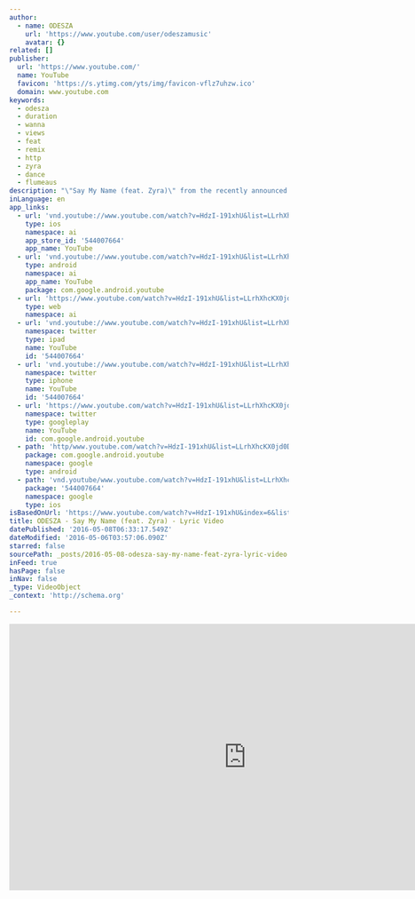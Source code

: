 ```yaml
---
author:
  - name: ODESZA
    url: 'https://www.youtube.com/user/odeszamusic'
    avatar: {}
related: []
publisher:
  url: 'https://www.youtube.com/'
  name: YouTube
  favicon: 'https://s.ytimg.com/yts/img/favicon-vflz7uhzw.ico'
  domain: www.youtube.com
keywords:
  - odesza
  - duration
  - wanna
  - views
  - feat
  - remix
  - http
  - zyra
  - dance
  - flumeaus
description: "\"Say My Name (feat. Zyra)\" from the recently announced full-length album 'In Return', out September 9th, 2014 on Counter Records (an imprint of Ninja Tune)."
inLanguage: en
app_links:
  - url: 'vnd.youtube://www.youtube.com/watch?v=HdzI-191xhU&list=LLrhXhcKX0jd0Dt-drNWQ_HA&index=6&feature=applinks'
    type: ios
    namespace: ai
    app_store_id: '544007664'
    app_name: YouTube
  - url: 'vnd.youtube://www.youtube.com/watch?v=HdzI-191xhU&list=LLrhXhcKX0jd0Dt-drNWQ_HA&index=6&feature=applinks'
    type: android
    namespace: ai
    app_name: YouTube
    package: com.google.android.youtube
  - url: 'https://www.youtube.com/watch?v=HdzI-191xhU&list=LLrhXhcKX0jd0Dt-drNWQ_HA&index=6&feature=applinks'
    type: web
    namespace: ai
  - url: 'vnd.youtube://www.youtube.com/watch?v=HdzI-191xhU&list=LLrhXhcKX0jd0Dt-drNWQ_HA&index=6&feature=applinks'
    namespace: twitter
    type: ipad
    name: YouTube
    id: '544007664'
  - url: 'vnd.youtube://www.youtube.com/watch?v=HdzI-191xhU&list=LLrhXhcKX0jd0Dt-drNWQ_HA&index=6&feature=applinks'
    namespace: twitter
    type: iphone
    name: YouTube
    id: '544007664'
  - url: 'https://www.youtube.com/watch?v=HdzI-191xhU&list=LLrhXhcKX0jd0Dt-drNWQ_HA&index=6'
    namespace: twitter
    type: googleplay
    name: YouTube
    id: com.google.android.youtube
  - path: 'http/www.youtube.com/watch?v=HdzI-191xhU&list=LLrhXhcKX0jd0Dt-drNWQ_HA&index=6'
    package: com.google.android.youtube
    namespace: google
    type: android
  - path: 'vnd.youtube/www.youtube.com/watch?v=HdzI-191xhU&list=LLrhXhcKX0jd0Dt-drNWQ_HA&index=6'
    package: '544007664'
    namespace: google
    type: ios
isBasedOnUrl: 'https://www.youtube.com/watch?v=HdzI-191xhU&index=6&list=LLrhXhcKX0jd0Dt-drNWQ_HA'
title: ODESZA - Say My Name (feat. Zyra) - Lyric Video
datePublished: '2016-05-08T06:33:17.549Z'
dateModified: '2016-05-06T03:57:06.090Z'
starred: false
sourcePath: _posts/2016-05-08-odesza-say-my-name-feat-zyra-lyric-video.md
inFeed: true
hasPage: false
inNav: false
_type: VideoObject
_context: 'http://schema.org'

---
```

<iframe src="https://cdn.embedly.com/widgets/media.html?src=https%3A%2F%2Fwww.youtube.com%2Fembed%2FHdzI-191xhU%3Ffeature%3Doembed&amp;url=https%3A%2F%2Fwww.youtube.com%2Fwatch%3Fv%3DHdzI-191xhU%26index%3D6%26list%3DLLrhXhcKX0jd0Dt-drNWQ_HA&amp;image=https%3A%2F%2Fi.ytimg.com%2Fvi%2FHdzI-191xhU%2Fhqdefault.jpg&amp;key=b7d04c9b404c499eba89ee7072e1c4f7&amp;type=text%2Fhtml&amp;schema=youtube" width="854" height="480" scrolling="no" frameborder="0" allowfullscreen="" style=""></iframe>